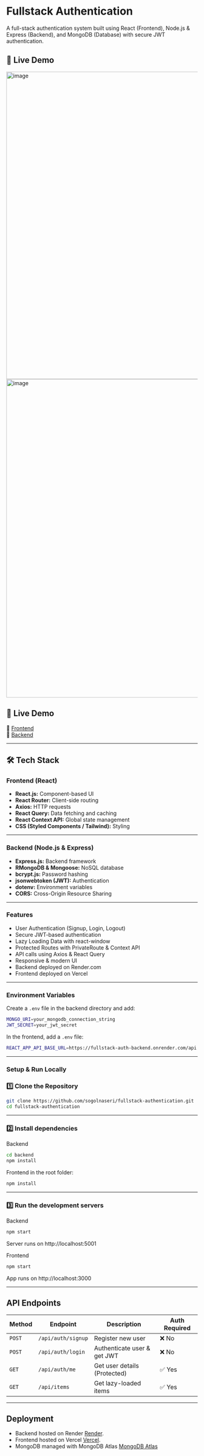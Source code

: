 # Fullstack Authentication

A full-stack authentication system built using React (Frontend), Node.js & Express (Backend), and MongoDB (Database) with secure JWT authentication.

## 🚀 Live Demo
<img width="807" alt="image" src="https://github.com/user-attachments/assets/4ae613b4-5774-4427-963d-0fa2dca6e966" />
<img width="836" alt="image" src="https://github.com/user-attachments/assets/00f29077-bd83-4bb4-b239-11c9b55b8038" />


 ## 🚀 Live Demo
🔗 [Frontend](https://fullstack-authentication-fe.vercel.app/login)  
🔗 [Backend](https://fullstack-auth-backend.onrender.com)

---

## 🛠️ Tech Stack
### **Frontend (React)**

- **React.js:** Component-based UI
- **React Router:** Client-side routing
- **Axios:** HTTP requests
- **React Query:** Data fetching and caching
- **React Context API:** Global state management
- **CSS (Styled Components / Tailwind):** Styling

---
### **Backend (Node.js & Express)**

- **Express.js:** Backend framework
- **RMongoDB & Mongoose:** NoSQL database
- **bcrypt.js:** Password hashing
- **jsonwebtoken (JWT):** Authentication
- **dotenv:** Environment variables
- **CORS:** Cross-Origin Resource Sharing

---
### Features

- User Authentication (Signup, Login, Logout)
- Secure JWT-based authentication
- Lazy Loading Data with react-window
- Protected Routes with PrivateRoute & Context API
- API calls using Axios & React Query
- Responsive & modern UI
- Backend deployed on Render.com
- Frontend deployed on Vercel

---

### Environment Variables
Create a `.env` file in the backend directory and add:
```sh
MONGO_URI=your_mongodb_connection_string
JWT_SECRET=your_jwt_secret
```
In the frontend, add a `.env` file:
```sh
REACT_APP_API_BASE_URL=https://fullstack-auth-backend.onrender.com/api
```
---
### Setup & Run Locally
### **1️⃣ Clone the Repository**
```sh
git clone https://github.com/sogolnaseri/fullstack-authentication.git
cd fullstack-authentication
```
---

### **2️⃣ Install dependencies**
Backend
```sh
cd backend
npm install
```
Frontend
in the root folder:
```sh
npm install
```
---


### **3️⃣ Run the development servers**
Backend
```sh
npm start
```
Server runs on http://localhost:5001

Frontend
```sh
npm start
```
App runs on http://localhost:3000

---

## API Endpoints
| Method  | Endpoint | Description | Auth Required
| --- | ---- | ---- | ---- |
| `POST` | `/api/auth/signup` |  Register new user | ❌ No
| `POST` | `/api/auth/login` |  Authenticate user & get JWT | ❌ No
| `GET` | `/api/auth/me` |  Get user details (Protected) | ✅ Yes
| `GET` | `/api/items` |  Get lazy-loaded items | ✅ Yes

---
## Deployment

- Backend hosted on Render [Render](https://render.com/).
- Frontend hosted on Vercel [Vercel](https://vercel.com/).
- MongoDB managed with MongoDB Atlas [MongoDB Atlas](https://www.mongodb.com/)




